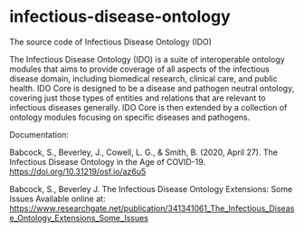 # infectious-disease-ontology
The source code of Infectious Disease Ontology (IDO)

The Infectious Disease Ontology (IDO) is a suite of interoperable ontology modules that aims to provide coverage of all aspects of the infectious disease domain, including biomedical research, clinical care, and public health. IDO Core is designed to be a disease and pathogen neutral ontology, covering just those types of entities and relations that are relevant to infectious diseases generally. IDO Core is then extended by a collection of ontology modules focusing on specific diseases and pathogens.

Documentation:

Babcock, S., Beverley, J., Cowell, L. G., & Smith, B. (2020, April 27). The Infectious Disease Ontology in the Age of COVID-19. https://doi.org/10.31219/osf.io/az6u5

Babcock, S., Beverley J. The Infectious Disease Ontology Extensions: Some Issues
Available online at: https://www.researchgate.net/publication/341341061_The_Infectious_Disease_Ontology_Extensions_Some_Issues
